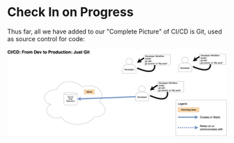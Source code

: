 # Check In on Progress

Thus far, all we have added to our "Complete Picture" of CI/CD is Git, used as source control for code:

![](../img/cicd-from-dev-to-prod-just-git.png)

